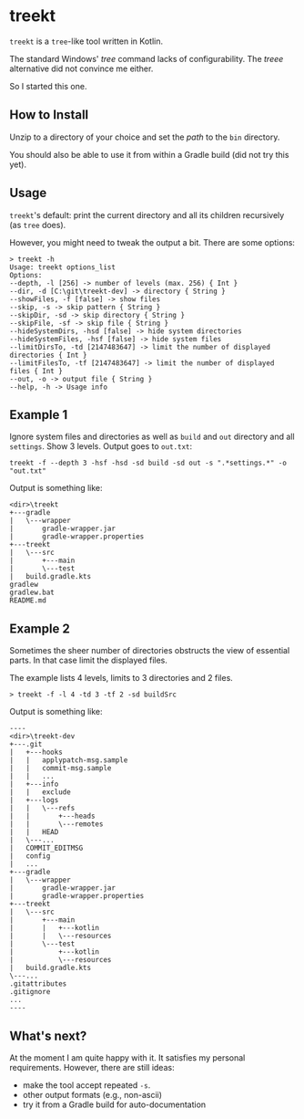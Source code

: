 # treekt

`treekt` is a `tree`-like tool written in Kotlin.

The standard Windows' _tree_ command lacks of configurability.
The _treee_ alternative did not convince me either.

So I started this one.

## How to Install

Unzip to a directory of your choice and set the _path_ to the `bin` directory.

You should also be able to use it from within a Gradle build (did not try this yet).

## Usage

`treekt`'s default: print the current directory and all its children recursively (as `tree` does).

However, you might need to tweak the output a bit.
There are some options:

    > treekt -h
    Usage: treekt options_list
    Options:
    --depth, -l [256] -> number of levels (max. 256) { Int }
    --dir, -d [C:\git\treekt-dev] -> directory { String }
    --showFiles, -f [false] -> show files
    --skip, -s -> skip pattern { String }
    --skipDir, -sd -> skip directory { String }
    --skipFile, -sf -> skip file { String }
    --hideSystemDirs, -hsd [false] -> hide system directories
    --hideSystemFiles, -hsf [false] -> hide system files
    --limitDirsTo, -td [2147483647] -> limit the number of displayed directories { Int }
    --limitFilesTo, -tf [2147483647] -> limit the number of displayed files { Int }
    --out, -o -> output file { String }
    --help, -h -> Usage info

## Example 1

Ignore system files and directories as well as `build` and `out` directory and all `settings`.
Show 3 levels.
Output goes to `out.txt`:

    treekt -f --depth 3 -hsf -hsd -sd build -sd out -s ".*settings.*" -o "out.txt" 

Output is something like:

    <dir>\treekt
    +---gradle
    |   \---wrapper
    |       gradle-wrapper.jar
    |       gradle-wrapper.properties
    +---treekt
    |   \---src
    |       +---main
    |       \---test
    |   build.gradle.kts
    gradlew
    gradlew.bat
    README.md

## Example 2

Sometimes the sheer number of directories obstructs the view of essential parts.
In that case limit the displayed files.

The example lists 4 levels, limits to 3 directories and 2 files.

    > treekt -f -l 4 -td 3 -tf 2 -sd buildSrc 

Output is something like:

    ----
    <dir>\treekt-dev
    +---.git
    |   +---hooks
    |   |   applypatch-msg.sample
    |   |   commit-msg.sample
    |   |   ...
    |   +---info
    |   |   exclude
    |   +---logs
    |   |   \---refs
    |   |       +---heads
    |   |       \---remotes
    |   |   HEAD
    |   \---...
    |   COMMIT_EDITMSG
    |   config
    |   ...
    +---gradle
    |   \---wrapper
    |       gradle-wrapper.jar
    |       gradle-wrapper.properties
    +---treekt
    |   \---src
    |       +---main
    |       |   +---kotlin
    |       |   \---resources
    |       \---test
    |           +---kotlin
    |           \---resources
    |   build.gradle.kts
    \---...
    .gitattributes
    .gitignore
    ...
    ----

## What's next?

At the moment I am quite happy with it.
It satisfies my personal requirements.
However, there are still ideas:

- make the tool accept repeated `-s`.
- other output formats (e.g., non-ascii)
- try it from a Gradle build for auto-documentation
